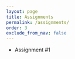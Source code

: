 ```yaml
---  
layout: page
title: Assignments 
permalink: /assignments/
order: 3
exclude_from_nav: false
---
```

  
* Assignment #1 
